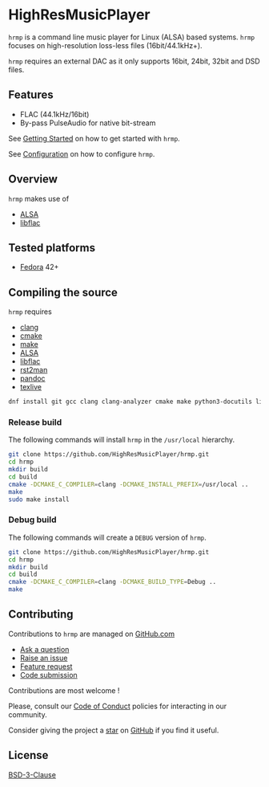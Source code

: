 # HighResMusicPlayer

`hrmp` is a command line music player for Linux (ALSA) based systems. `hrmp` focuses on
high-resolution loss-less files (16bit/44.1kHz+).

`hrmp` requires an external DAC as it only supports 16bit, 24bit, 32bit and DSD files.

## Features

* FLAC (44.1kHz/16bit)
* By-pass PulseAudio for native bit-stream

See [Getting Started](./doc/GETTING_STARTED.md) on how to get started with `hrmp`.

See [Configuration](./doc/CONFIGURATION.md) on how to configure `hrmp`.

## Overview

`hrmp` makes use of

* [ALSA](https://www.alsa-project.org/wiki/Main_Page)
* [libflac](https://xiph.org/flac/)

## Tested platforms

* [Fedora](https://getfedora.org/) 42+

## Compiling the source

`hrmp` requires

* [clang](https://clang.llvm.org/)
* [cmake](https://cmake.org)
* [make](https://www.gnu.org/software/make/)
* [ALSA](https://www.alsa-project.org/wiki/Main_Page)
* [libflac](https://xiph.org/flac/)
* [rst2man](https://docutils.sourceforge.io/)
* [pandoc](https://pandoc.org/)
* [texlive](https://www.tug.org/texlive/)

```sh
dnf install git gcc clang clang-analyzer cmake make python3-docutils libasan libasan-static alsa-lib alsa-lib-devel flac-libs flac-libs-devel
```

### Release build

The following commands will install `hrmp` in the `/usr/local` hierarchy.

```sh
git clone https://github.com/HighResMusicPlayer/hrmp.git
cd hrmp
mkdir build
cd build
cmake -DCMAKE_C_COMPILER=clang -DCMAKE_INSTALL_PREFIX=/usr/local ..
make
sudo make install
```

### Debug build

The following commands will create a `DEBUG` version of `hrmp`.

```sh
git clone https://github.com/HighResMusicPlayer/hrmp.git
cd hrmp
mkdir build
cd build
cmake -DCMAKE_C_COMPILER=clang -DCMAKE_BUILD_TYPE=Debug ..
make
```

## Contributing

Contributions to `hrmp` are managed on [GitHub.com](https://github.com/HighResMusicPlayer/hrmp)

* [Ask a question](https://github.com/HighResMusicPlayer/hrmp/discussions)
* [Raise an issue](https://github.com/HighResMusicPlayer/hrmp/issues)
* [Feature request](https://github.com/HighResMusicPlayer/hrmp/issues)
* [Code submission](https://github.com/HighResMusicPlayer/hrmp/pulls)

Contributions are most welcome !

Please, consult our [Code of Conduct](./CODE_OF_CONDUCT.md) policies for interacting in our
community.

Consider giving the project a [star](https://github.com/HighResMusicPlayer/hrmp/stargazers) on
[GitHub](https://github.com/HighResMusicPlayer/hrmp/) if you find it useful.

## License

[BSD-3-Clause](https://opensource.org/licenses/BSD-3-Clause)
